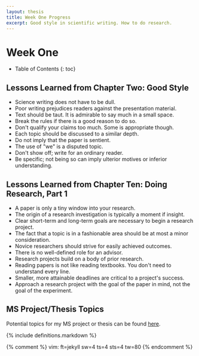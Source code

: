 ```yaml
---
layout: thesis
title: Week One Progress
excerpt: Good style in scientific writing. How to do research.
---
```


# Week One

* Table of Contents
{: toc}

## Lessons Learned from Chapter Two: Good Style
* Science writing does not have to be dull.
* Poor writing prejudices readers against the presentation material.
* Text should be taut. It is admirable to say much in a small space.
* Break the rules if there is a good reason to do so.
* Don't qualify your claims too much. Some is appropriate though.
* Each topic should be discussed to a similar depth.
* Do not imply that the paper is sentient.
* The use of "we" is a disputed topic.
* Don't show off; write for an ordinary reader.
* Be specific; not being so can imply ulterior motives or inferior
  understanding.

## Lessons Learned from Chapter Ten: Doing Research, Part 1
* A paper is only a tiny window into your research.
* The origin of a research investigation is typically a moment if insight.
* Clear short-term and long-term goals are necessary to begin a research
  project.
* The fact that a topic is in a fashionable area should be at most a minor
  consideration.
* Novice researchers should strive for easily achieved outcomes.
* There is no well-defined role for an advisor.
* Research projects build on a body of prior research.
* Reading papers is not like reading textbooks. You don't need to understand
  every line.
* Smaller, more attainable deadlines are critical to a project's success.
* Approach a research project with the goal of the paper in mind, not the goal
  of the experiment.

## MS Project/Thesis Topics
Potential topics for my MS project or thesis can be found
[here](/thesis/projects).

{% include definitions.markdown %}

{% comment %}
vim: ft=jekyll sw=4 ts=4 sts=4 tw=80
{% endcomment %}
